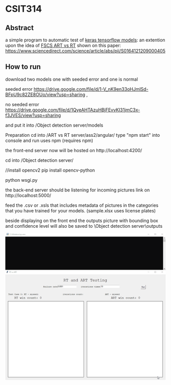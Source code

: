 # CSIT314
## Abstract
a simple program to automatic test of [keras tensorflow models](https://github.com/tensorflow/tensorflow/tree/master/tensorflow/python/keras):
an extention upon the idea of [FSCS ART vs RT](https://github.com/longchass/CSIT318-ART-vs-RT) shown on
this paper: https://www.sciencedirect.com/science/article/abs/pii/S0164121209000405
## How to run


download two models one with seeded error and one is normal 
 
seeded error
https://drive.google.com/file/d/1-V_nK9en33oHJmlSd-BFpU9c82ZE8OUo/view?usp=sharing , 

no seeded error
https://drive.google.com/file/d/1QyeAHTAzuHBjFEvvKI31jmC3x-f3JVES/view?usp=sharing

and put it into /Object detection server/models

Preparation
cd into /ART vs RT server/ass2/angular/
type "npm start" into console and run
uses npm (requires npm)

the front-end server now will be hosted on http://localhost:4200/

cd into /Object detection server/

//install opencv2
pip install opencv-python


python wsgi.py

the back-end server should be listening for incoming pictures link on http://localhost:5000/

feed the .csv or .xsls that includes metadata of pictures in the categories that you have trained for your models. (sample.xlsx uses license plates)

beside displaying on the front end the outputs picture with bounding box and confidence level will also be saved to \Object detection server\outputs

![Sample running of the program](https://github.com/longchass/images/blob/master/artvsrt.gif)
